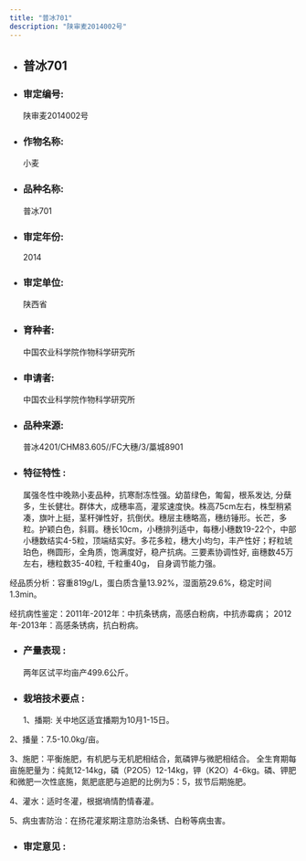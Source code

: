 ```yaml
---
title: "普冰701"
description: "陕审麦2014002号"
---
```

* ## 普冰701
* ###  审定编号:  
   陕审麦2014002号

*  ### 作物名称:  
   小麦

*   ###  品种名称: 
    普冰701

*   ### 审定年份: 
    2014

*   ### 审定单位:  
    陕西省

*   ### 育种者:  
    中国农业科学院作物科学研究所

*   ### 申请者:  
    中国农业科学院作物科学研究所

*   ### 品种来源:  
    普冰4201/CHM83.605//FC大穗/3/藁城8901

*   ### 特征特性 : 
    属强冬性中晚熟小麦品种，抗寒耐冻性强。幼苗绿色，匍匐，根系发达, 分蘖多，生长健壮。群体大，成穗率高，灌浆速度快。株高75cm左右，株型稍紧凑，旗叶上挺，茎秆弹性好，抗倒伏。穗层主穗略高，穗纺锤形。长芒，多粒。护颖白色，斜肩。穗长10cm，小穗排列适中，每穗小穗数19-22个，中部小穗数结实4-5粒，顶端结实好。多花多粒，穗大小均匀，丰产性好；籽粒琥珀色，椭圆形，全角质，饱满度好，稳产抗病。三要素协调性好, 亩穗数45万左右，穗粒数35-40粒, 千粒重40g， 自身调节能力强。
经品质分析：容重819g/L，蛋白质含量13.92%，湿面筋29.6%，稳定时间1.3min。
经抗病性鉴定：2011年-2012年：中抗条锈病，高感白粉病，中抗赤霉病； 2012年-2013年：高感条锈病，抗白粉病。


*   ### 产量表现 : 
    两年区试平均亩产499.6公斤。

*   ### 栽培技术要点 : 
    1、播期: 关中地区适宜播期为10月1-15日。
2、播量：7.5-10.0kg/亩。
3、施肥：平衡施肥，有机肥与无机肥相结合，氮磷钾与微肥相结合。 全生育期每亩施肥量为：纯氮12-14kg，磷（P2O5）12-14kg，钾（K2O）4-6kg。磷、钾肥和微肥一次性底施，氮肥底肥与追肥的比例为5：5，拔节后期施肥。
4、灌水：适时冬灌，根据墒情酌情春灌。
5、病虫害防治：在扬花灌浆期注意防治条锈、白粉等病虫害。


*   ### 审定意见 : 
    
